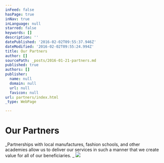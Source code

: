 ```yaml
---
inFeed: false
hasPage: true
inNav: true
inLanguage: null
starred: false
keywords: []
description: ''
datePublished: '2016-02-02T09:55:37.946Z'
dateModified: '2016-02-02T09:55:24.994Z'
title: Our Partners
author: []
sourcePath: _posts/2016-01-21-partners.md
published: true
authors: []
publisher:
  name: null
  domain: null
  url: null
  favicon: null
url: partners/index.html
_type: WebPage

---
```

# Our Partners

_Partnerships with local manufactures, fashion schools, and other academies allow us to deliver our services in such a manner that we create value for all of our beneficiaries. _
![](https://the-grid-user-content.s3-us-west-2.amazonaws.com/5712597b-8218-4366-b94f-f48fac58fd2f.png)